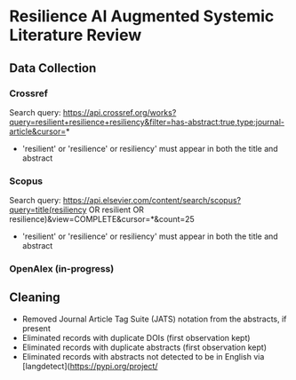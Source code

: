 # Resilience AI Augmented Systemic Literature Review

## Data Collection

### Crossref

Search query: https://api.crossref.org/works?query=resilient+resilience+resiliency&filter=has-abstract:true,type:journal-article&cursor=* 

- 'resilient' or 'resilience' or resiliency' must appear in both the title and abstract

### Scopus

Search query: https://api.elsevier.com/content/search/scopus?query=title(resiliency OR resilient OR resilience)&view=COMPLETE&cursor=*&count=25

- 'resilient' or 'resilience' or resiliency' must appear in both the title and abstract

### OpenAlex (in-progress)

## Cleaning

- Removed Journal Article Tag Suite (JATS) notation from the abstracts, if present
- Eliminated records with duplicate DOIs (first observation kept)
- Eliminated records with duplicate abstracts (first observation kept)
- Eliminated records with abstracts not detected to be in English via [langdetect](https://pypi.org/project/
